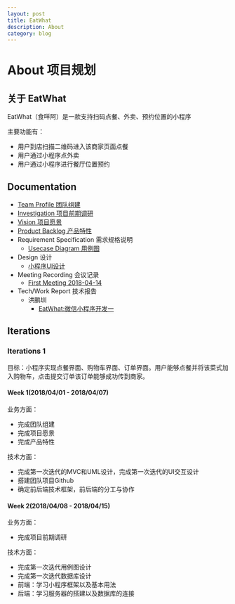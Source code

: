 ```yaml
---
layout: post
title: EatWhat
description: About
category: blog
---
```

# About 项目规划

## 关于 EatWhat
EatWhat（食咩阿）是一款支持扫码点餐、外卖、预约位置的小程序

主要功能有：
* 用户到店扫描二维码进入该商家页面点餐
* 用户通过小程序点外卖
* 用户通过小程序进行餐厅位置预约

## Documentation
* [Team Profile 团队组建](http://note.youdao.com/)
* [Investigation 项目前期调研](http://note.youdao.com/)
* [Vision 项目愿景](http://note.youdao.com/)
* [Product Backlog 产品特性](http://note.youdao.com/)
* Requirement Specification 需求规格说明
    * [Usecase Diagram 用例图](http://note.youdao.com/)
* Design 设计
    * [小程序UI设计](http://note.youdao.com/)
* Meeting Recording 会议记录
    * [First Meeting 2018-04-14](http://note.youdao.com/)
* Tech/Work Report 技术报告
    * 洪鹏圳
        * [EatWhat:微信小程序开发一](http://richbabe.top/2018/04/15/EatWhat_blog(1)/)

## Iterations
### Iterations 1
目标：小程序实现点餐界面、购物车界面、订单界面。用户能够点餐并将该菜式加入购物车，点击提交订单该订单能够成功传到商家。

#### Week 1(2018/04/01 - 2018/04/07)
业务方面：
* 完成团队组建
* 完成项目愿景
* 完成产品特性

技术方面：
* 完成第一次迭代的MVC和UML设计，完成第一次迭代的UI交互设计
* 搭建团队项目Github
* 确定前后端技术框架，前后端的分工与协作

#### Week 2(2018/04/08 - 2018/04/15)
业务方面：
* 完成项目前期调研

技术方面：
* 完成第一次迭代用例图设计
* 完成第一次迭代数据库设计
* 前端：学习小程序框架以及基本用法
* 后端：学习服务器的搭建以及数据库的连接

